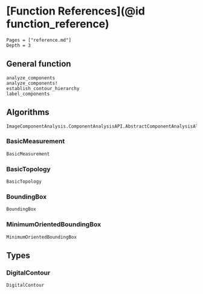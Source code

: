 # [Function References](@id function_reference)

```@contents
Pages = ["reference.md"]
Depth = 3
```

## General function

```@docs
analyze_components
analyze_components!
establish_contour_hierarchy
label_components
```

## Algorithms

```@docs
ImageComponentAnalysis.ComponentAnalysisAPI.AbstractComponentAnalysisAlgorithm
```

### BasicMeasurement
```@docs
BasicMeasurement
```

### BasicTopology
```@docs
BasicTopology
```

### BoundingBox
```@docs
BoundingBox
```

### MinimumOrientedBoundingBox
```@docs
MinimumOrientedBoundingBox
```

## Types

### DigitalContour
```@docs
DigitalContour
```